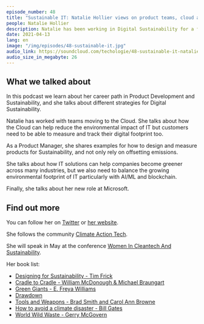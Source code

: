 ```yaml
---
episode_number: 48
title: "Sustainable IT: Natalie Hollier views on product teams, cloud and IT for Green"
people: Natalie Hollier
description: Natalie has been working in Digital Sustainability for a few years at ThoughtWorks, and recently joined  Microsoft to work on Sustainability Product Innovation.
date: 2021-04-13
lang: en
image: "/img/episodes/48-sustainable-it.jpg"
audio_link: https://soundcloud.com/techologie/48-sustainable-it-natalie-hollier-views-on-product-teams-cloud-and-it-for-green
audio_size_in_megabyte: 26
---
```


## What we talked about

In this podcast we learn about her career path in Product Development and Sustainability, and she talks about different strategies for Digital Sustainability.

Natalie has worked with teams moving to the Cloud. She talks about how the Cloud can help reduce the environmental impact of IT but customers need to be able to measure and track their digital footprint too.

As a Product Manager, she shares examples for how to design and measure products for Sustainability, and not only rely on offsetting emissions.

She talks about how IT solutions can help companies become greener across many industries, but we also need to balance the growing environmental footprint of IT particularly with AI/ML and blockchain. 

Finally, she talks about her new role at Microsoft.

## Find out more

You can follow her on [Twitter](https://twitter.com/nataliehollier) or [her website](https://www.nataliehollier.com/).

She follows the community [Climate Action Tech](https://climateaction.tech/).

She will speak in May at the conference [Women In Cleantech And Sustainability](https://www.womenincleantechsustainability.org/wcs-talks/part-3/).

Her book list:

* [Designing for Sustainability - Tim Frick](https://www.oreilly.com/library/view/designing-for-sustainability/9781491935767/)
* [Cradle to Cradle - William McDonough & Michael Braungart](http://www.cradletocradle.com/)
* [Green Giants - E. Freya Williams](https://www.goodreads.com/book/show/23875817-green-giants)
* [Drawdown](https://www.drawdown.org/the-book)
* [Tools and Weapons - Brad Smith and Carol Ann Browne](https://news.microsoft.com/on-the-issues/tools-and-weapons/)
* [How to avoid a climate disaster - Bill Gates](https://www.gatesnotes.com/Energy/My-new-climate-book-is-finally-here)
* [World Wild Waste - Gerry McGovern](https://gerrymcgovern.com/books/world-wide-waste/)
